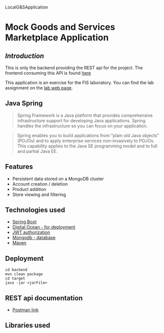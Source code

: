 LocalG&SApplication

# **Mock Goods and Services Marketplace Application**

## _Introduction_
This is only the backend providing the REST api for the project. The frontend consuming this API is found [here](https://github.com/Ioan01/G-SFrontend)

This application is an exercise for the FIS laboratory. You can find the lab assignment on the [lab web page](http://labs.cs.upt.ro/~oose/pmwiki.php/FSE/LAB2019).



## Java Spring

>Spring Framework is a Java platform that provides comprehensive infrastructure support for developing Java applications. Spring handles the infrastructure so you can focus on your application.

>Spring enables you to build applications from “plain old Java objects” (POJOs) and to apply enterprise services non-invasively to POJOs. This capability applies to the Java SE programming model and to full and partial Java EE.




## Features
 - Persistent data stored on a MongoDB cluster
 - Account creation / deletion
 - Product addition
 - Store viewing and filtering

## Technologies used
- [Spring Boot](https://spring.io/projects/spring-boot)
- [Digital Ocean - for deployment](https://www.digitalocean.com/)
- [JWT authorization](https://jwt.io/)
- [Mongodb - database](https://www.mongodb.com/)
- [Maven](https://maven.apache.org/)

## Deployment
```
cd backend
mvn clean package
cd target
java -jar <jarFile>
```

## REST api documentation
- [Postman link]()

## Libraries used
